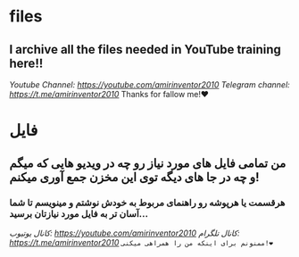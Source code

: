 # files
## I archive all the files needed in YouTube training here!!
*Youtube Channel: https://youtube.com/amirinventor2010*
*Telegram channel: https://t.me/amirinventor2010*
Thanks for fallow me!❤️

# فایل
## من تمامی فایل های مورد نیاز رو چه در ویدیو هایی که میگم و چه در جا های دیگه توی این مخزن جمع آوری میکنم!
### هرقسمت یا هرپوشه رو راهنمای مربوط به خودش نوشتم و مینویسم تا شما آسان تر به فایل مورد نیازتان برسید...
*کانال یوتیوب: https://youtube.com/amirinventor2010*
*کانال تلگرام: https://t.me/amirinventor2010*
```ممنونم برای اینکه من را همراهی میکنی!❤️```

